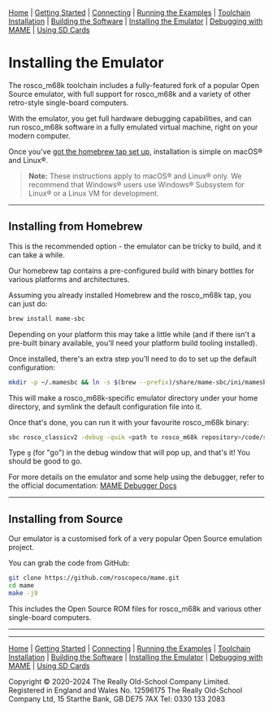 [Home](index.md) | [Getting Started](getting-started.md) | [Connecting](connecting.md) | [Running the Examples](running-the-examples.md) | [Toolchain Installation](toolchain-installation.md) | [Building the Software](building-the-software.md) | [Installing the Emulator](installing-the-emulator.md) | [Debugging with MAME](MAME-serial.md) | [Using SD Cards](SDCardGuide.md)

# Installing the Emulator

The rosco_m68k toolchain includes a fully-featured fork of a popular Open Source emulator, with full support for rosco_m68k and a variety of other retro-style single-board computers.

With the emulator, you get full hardware debugging capabilities, and can run rosco_m68k software in a fully emulated virtual machine, right on your modern computer.

Once you've [got the homebrew tap set up](toolchain-installation.md), installation is simple on macOS® and Linux®.

> **Note:** These instructions apply to macOS® and Linux® only. We recommend that Windows® users use Windows® Subsystem for Linux® or a Linux VM for development.

---

## Installing from Homebrew

This is the recommended option - the emulator can be tricky to build, and it can take a while.

Our homebrew tap contains a pre-configured build with binary bottles for various platforms and architectures.

Assuming you already installed Homebrew and the rosco_m68k tap, you can just do:

```sh
brew install mame-sbc
```

Depending on your platform this may take a little while (and if there isn't a pre-built binary available, you'll need your platform build tooling installed).

Once installed, there's an extra step you'll need to do to set up the default configuration:

```sh
mkdir -p ~/.mamesbc && ln -s $(brew --prefix)/share/mame-sbc/ini/mamesbc.ini ~/.mamesbc/mamesbc.ini
```

This will make a rosco_m68k-specific emulator directory under your home directory, and symlink the default configuration file into it.

Once that's done, you can run it with your favourite rosco_m68k binary:

```sh
sbc rosco_classicv2 -debug -quik <path to rosco_m68k repository>/code/software/memcheck/memcheck.bin
```

Type `g` (for "go") in the debug window that will pop up, and that's it! You should be good to go.

For more details on the emulator and some help using the debugger, refer to the official documentation: [MAME Debugger Docs](https://docs.mamedev.org/debugger/index.html)

---

## Installing from Source

Our emulator is a customised fork of a very popular Open Source emulation project.

You can grab the code from GitHub:

```sh
git clone https://github.com/roscopeco/mame.git
cd mame
make -j9
```

This includes the Open Source ROM files for rosco_m68k and various other single-board computers.

---

---

[Home](index.md) | [Getting Started](getting-started.md) | [Connecting](connecting.md) | [Running the Examples](running-the-examples.md) | [Toolchain Installation](toolchain-installation.md) | [Building the Software](building-the-software.md) | [Installing the Emulator](installing-the-emulator.md) | [Debugging with MAME](MAME-serial.md) | [Using SD Cards](SDCardGuide.md)

Copyright © 2020-2024 The Really Old-School Company Limited. Registered in England and Wales No. 12596175
The Really Old-School Company Ltd, 15 Starthe Bank, GB DE75 7AX Tel: 0330 133 2083
